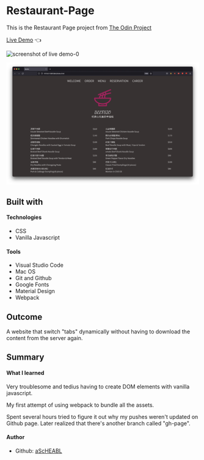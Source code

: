 # Restaurant-Page <br>

This is the Restaurant Page project from [The Odin Project](https://www.theodinproject.com/lessons/node-path-javascript-restaurant-page) <br>

[Live Demo](https://ascheabl.github.io/Restaurant-Page/) 👈 <br>

![screenshot of live demo-0](./resources/images/Screen%20Shot%202022-08-03%20at%2011.17.13%20AM.png) <br>

![screenshot of live demo-1](./resources/images/Screen%20Shot%202022-08-10%20at%202.34.07%20AM.png) <br>

## Built with <br>

#### Technologies

- CSS <br>
- Vanilla Javascript <br>

#### Tools <br>

- Visual Studio Code <br>
- Mac OS <br>
- Git and Github <br>
- Google Fonts <br>
- Material Design <br>
- Webpack <br>

## Outcome <br>

A website that switch "tabs" dynamically without having to download the content from the server again. <br>

## Summary <br>

#### What I learned <br>

Very troublesome and tedius having to create DOM elements with vanilla javascript.<br>

My first attempt of using webpack to bundle all the assets. <br>

Spent several hours tried to figure it out why my pushes weren't updated on Github page. Later realized that there's another branch called "gh-page".

#### Author <br>

- Github: [aScHEABL](https://github.com/aScHEABL)